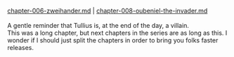 [chapter-006-zweihander.md](./chapter-006-zweihander.md) | [chapter-008-oubeniel-the-invader.md](./chapter-008-oubeniel-the-invader.md) <br/>
<br/>
A gentle reminder that Tullius is, at the end of the day, a villain.<br/>
This was a long chapter, but next chapters in the series are as long as this. I wonder if I should just split the chapters in order to bring you folks faster releases.<br/>
